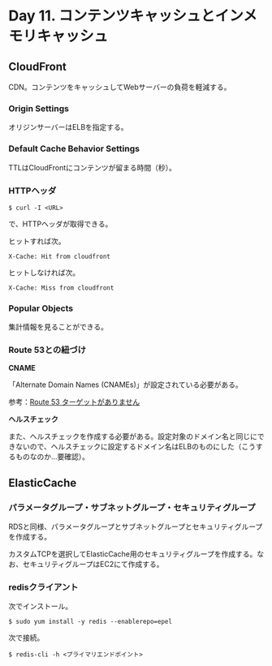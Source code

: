 # Day 11. コンテンツキャッシュとインメモリキャッシュ

## CloudFront

CDN。コンテンツをキャッシュしてWebサーバーの負荷を軽減する。

### Origin Settings

オリジンサーバーはELBを指定する。

### Default Cache Behavior Settings

TTLはCloudFrontにコンテンツが留まる時間（秒）。

### HTTPヘッダ

```
$ curl -I <URL>
```

で、HTTPヘッダが取得できる。

ヒットすれば次。

```
X-Cache: Hit from cloudfront
```

ヒットしなければ次。

```
X-Cache: Miss from cloudfront
```

### Popular Objects

集計情報を見ることができる。

### Route 53との紐づけ

**CNAME**

「Alternate Domain Names (CNAMEs)」が設定されている必要がある。

参考：[Route 53 ターゲットがありません](https://aws.amazon.com/jp/premiumsupport/knowledge-center/route-53-no-targets/)

**ヘルスチェック**

また、ヘルスチェックを作成する必要がある。設定対象のドメイン名と同じにできないので、ヘルスチェックに設定するドメイン名はELBのものにした（こうするものなのか...要確認）。

## ElasticCache

### パラメータグループ・サブネットグループ・セキュリティグループ

RDSと同様、パラメータグループとサブネットグループとセキュリティグループを作成する。

カスタムTCPを選択してElasticCache用のセキュリティグループを作成する。なお、セキュリティグループはEC2にて作成する。

### redisクライアント

次でインストール。

```
$ sudo yum install -y redis --enablerepo=epel
```

次で接続。

```
$ redis-cli -h <プライマリエンドポイント>
```
